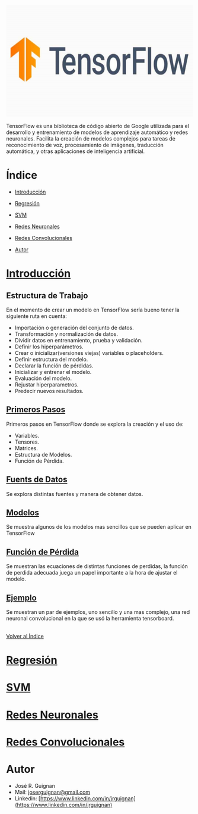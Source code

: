 <p align="center">
<img src="images/tensorflow.png"  height=300>
</p>

TensorFlow es una biblioteca de código abierto de Google utilizada para el desarrollo y entrenamiento de modelos de aprendizaje automático y redes neuronales. Facilita la creación de modelos complejos para tareas de reconocimiento de voz, procesamiento de imágenes, traducción automática, y otras aplicaciones de inteligencia artificial.

# Índice

* [Introducción](#Introducción) 

* [Regresión](#Regresión) 

* [SVM](#SVM) 

* [Redes Neuronales](#Redes-Neuronales)

* [Redes Convolucionales](#Redes-Convolucionales) 

* [Autor](#Autor)



# [Introducción](https://github.com/jrguignan/TensorFlow/tree/main/introduccion)

## Estructura de Trabajo
En el momento de crear un modelo en TensorFlow sería bueno tener la siguiente ruta en cuenta:

- Importación o generación del conjunto de datos.
- Transformación y normalización de datos.
- Dividir datos en entrenamiento, prueba y validación.
- Definir los hiperparámetros.
- Crear o inicializar(versiones viejas) variables o placeholders.
- Definir estructura del modelo.
- Declarar la función de pérdidas.
- Inicializar y entrenar el modelo.
- Evaluación del modelo.
- Rejustar hiperparametros.
- Predecir nuevos resultados.

## [Primeros Pasos](https://github.com/jrguignan/TensorFlow/blob/main/introduccion/primeros_pasos.ipynb)
Primeros pasos en TensorFlow donde se explora la creación y el uso de:

- Variables.
- Tensores.
- Matrices.
- Estructura de Modelos.
- Función de Pérdida.

## [Fuents de Datos](https://github.com/jrguignan/TensorFlow/blob/main/introduccion/fuentes_de_datos.ipynb)

Se explora distintas fuentes y manera de obtener datos.

## [Modelos](https://github.com/jrguignan/TensorFlow/blob/main/introduccion/modelos.ipynb)

Se muestra algunos de los modelos mas sencillos que se pueden aplicar en TensorFlow

## [Función de Pérdida](https://github.com/jrguignan/TensorFlow/blob/main/introduccion/funciones_de_perdida.ipynb)

Se muestran las ecuaciones de distintas funciones de perdidas, la función de perdida adecuada juega un papel importante a la hora de ajustar el modelo.

## [Ejemplo](https://github.com/jrguignan/TensorFlow/blob/main/introduccion/ejemplo_board.ipynb)

Se muestran un par de ejemplos, uno sencillo y una mas complejo, una red neuronal convolucional en la que se usó la herramienta tensorboard.


<br>[Volver al Índice](#Índice)


# [Regresión](https://github.com/jrguignan/TensorFlow/tree/main/regresion)

# [SVM](https://github.com/jrguignan/TensorFlow/tree/main/svm) 

# [Redes Neuronales](https://github.com/jrguignan/TensorFlow/tree/main/redes_neuronales)

# [Redes Convolucionales](https://github.com/jrguignan/TensorFlow/tree/main/redes_convolucionales) 


# Autor

- José R. Guignan
- Mail: joserguignan@gmail.com
- Linkedin: [https://www.linkedin.com/in/jrguignan](https://www.linkedin.com/in/jrguignan)